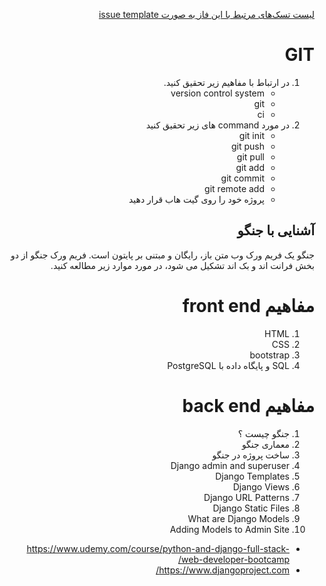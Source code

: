 <div dir="rtl" align='right'>


[لیست تسک‌های مرتبط با این فاز به صورت issue template](./issue-Phase04.md)

  # GIT
1. در ارتباط با مفاهیم زیر تحقیق کنید.
    - version control system
    - git
    - ci
1. در مورد command های زیر تحقیق کنید
    - git init
    - git push
    - git pull
    - git add
    - git commit
    - git remote add
    - پروژه خود را روی گیت هاب قرار دهید
 
 
## آشنایی با جنگو
 
جنگو یک فریم ورک وب متن باز، رایگان و مبتنی بر پایتون است.
فریم ورک جنگو از دو بخش فرانت اند و بک اند تشکیل می شود، در مورد موارد زیر مطالعه کنید.
 

 # مفاهیم front end 
1. HTML
1. CSS
1. bootstrap
1. SQL و پایگاه داده با PostgreSQL

 # مفاهیم back end
1. جنگو چیست ؟‌
1. معماری جنگو
1. ساخت پروژه در جنگو
1. Django admin and superuser
1. Django Templates
1. Django Views
1. Django URL Patterns
1. Django Static Files
1. What are Django Models
1. Adding Models to Admin Site
 

-	https://www.udemy.com/course/python-and-django-full-stack-web-developer-bootcamp/
 -	https://www.djangoproject.com/
 
 

 
 
 
